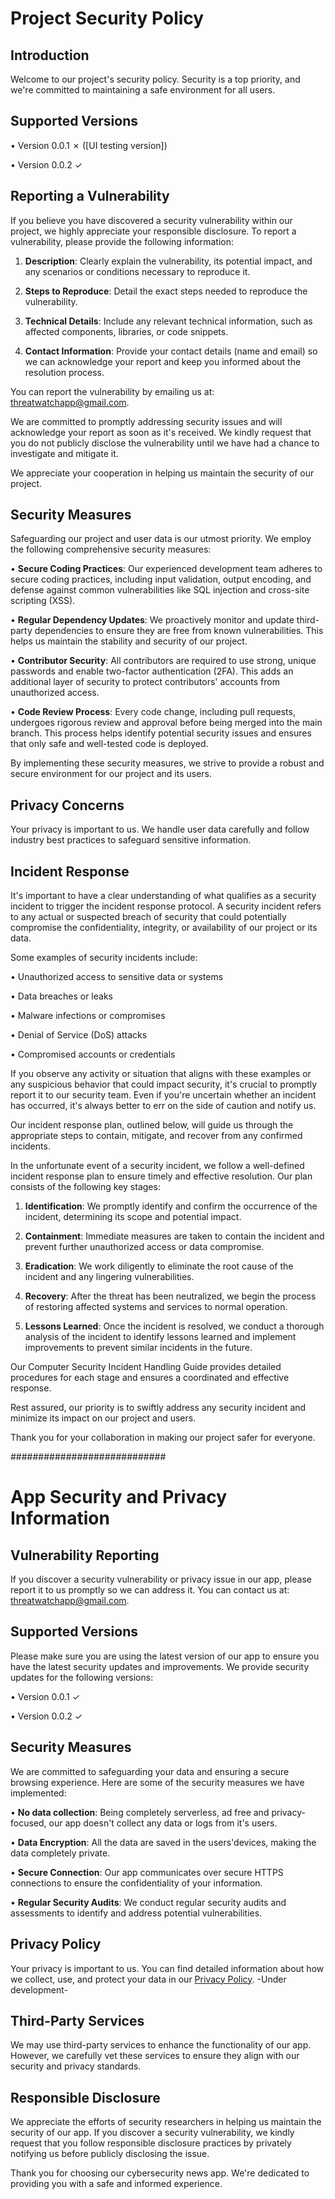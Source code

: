 # Project Security Policy

## Introduction

Welcome to our project's security policy. Security is a top priority, and we're committed to maintaining a safe environment for all users.

## Supported Versions

• Version 0.0.1 ✗ ([UI testing version])

• Version 0.0.2 ✓

## Reporting a Vulnerability

If you believe you have discovered a security vulnerability within our project, we highly appreciate your responsible disclosure. To report a vulnerability, please provide the following information:

1. **Description**: Clearly explain the vulnerability, its potential impact, and any scenarios or conditions necessary to reproduce it.

2. **Steps to Reproduce**: Detail the exact steps needed to reproduce the vulnerability.

3. **Technical Details**: Include any relevant technical information, such as affected components, libraries, or code snippets.

4. **Contact Information**: Provide your contact details (name and email) so we can acknowledge your report and keep you informed about the resolution process.

You can report the vulnerability by emailing us at:  threatwatchapp@gmail.com. 

We are committed to promptly addressing security issues and will acknowledge your report as soon as it's received. We kindly request that you do not publicly disclose the vulnerability until we have had a chance to investigate and mitigate it.

We appreciate your cooperation in helping us maintain the security of our project.

## Security Measures

Safeguarding our project and user data is our utmost priority. We employ the following comprehensive security measures:

• **Secure Coding Practices**: Our experienced development team adheres to secure coding practices, including input validation, output encoding, and defense against common vulnerabilities like SQL injection and cross-site scripting (XSS).

• **Regular Dependency Updates**: We proactively monitor and update third-party dependencies to ensure they are free from known vulnerabilities. This helps us maintain the stability and security of our project.

• **Contributor Security**: All contributors are required to use strong, unique passwords and enable two-factor authentication (2FA). This adds an additional layer of security to protect contributors' accounts from unauthorized access.

• **Code Review Process**: Every code change, including pull requests, undergoes rigorous review and approval before being merged into the main branch. This process helps identify potential security issues and ensures that only safe and well-tested code is deployed.

By implementing these security measures, we strive to provide a robust and secure environment for our project and its users.

## Privacy Concerns

Your privacy is important to us. We handle user data carefully and follow industry best practices to safeguard sensitive information.

## Incident Response

It's important to have a clear understanding of what qualifies as a security incident to trigger the incident response protocol. A security incident refers to any actual or suspected breach of security that could potentially compromise the confidentiality, integrity, or availability of our project or its data.

Some examples of security incidents include:

• Unauthorized access to sensitive data or systems

• Data breaches or leaks

• Malware infections or compromises

• Denial of Service (DoS) attacks

• Compromised accounts or credentials

If you observe any activity or situation that aligns with these examples or any suspicious behavior that could impact security, it's crucial to promptly report it to our security team. Even if you're uncertain whether an incident has occurred, it's always better to err on the side of caution and notify us.

Our incident response plan, outlined below, will guide us through the appropriate steps to contain, mitigate, and recover from any confirmed incidents.

In the unfortunate event of a security incident, we follow a well-defined incident response plan to ensure timely and effective resolution. Our plan consists of the following key stages:

1. **Identification**: We promptly identify and confirm the occurrence of the incident, determining its scope and potential impact.

2. **Containment**: Immediate measures are taken to contain the incident and prevent further unauthorized access or data compromise.

3. **Eradication**: We work diligently to eliminate the root cause of the incident and any lingering vulnerabilities.

4. **Recovery**: After the threat has been neutralized, we begin the process of restoring affected systems and services to normal operation.

5. **Lessons Learned**: Once the incident is resolved, we conduct a thorough analysis of the incident to identify lessons learned and implement improvements to prevent similar incidents in the future.

Our Computer Security Incident Handling Guide provides detailed procedures for each stage and ensures a coordinated and effective response.

Rest assured, our priority is to swiftly address any security incident and minimize its impact on our project and users.

Thank you for your collaboration in making our project safer for everyone.

############################

# App Security and Privacy Information

## Vulnerability Reporting

If you discover a security vulnerability or privacy issue in our app, please report it to us promptly so we can address it. You can contact us at: threatwatchapp@gmail.com.

## Supported Versions

Please make sure you are using the latest version of our app to ensure you have the latest security updates and improvements. We provide security updates for the following versions:

• Version 0.0.1 ✓

• Version 0.0.2 ✓

## Security Measures

We are committed to safeguarding your data and ensuring a secure browsing experience. Here are some of the security measures we have implemented:

• **No data collection**: Being completely serverless, ad free and privacy-focused, our app doesn't collect any data or logs from it's users.

• **Data Encryption**: All the data are saved in the users'devices, making the data completely private.

• **Secure Connection**: Our app communicates over secure HTTPS connections to ensure the confidentiality of your information.

• **Regular Security Audits**: We conduct regular security audits and assessments to identify and address potential vulnerabilities.

## Privacy Policy

Your privacy is important to us. You can find detailed information about how we collect, use, and protect your data in our [Privacy Policy](https://www.threatwatch.com/privacy-policy). -Under development-

## Third-Party Services

We may use third-party services to enhance the functionality of our app. However, we carefully vet these services to ensure they align with our security and privacy standards.

## Responsible Disclosure

We appreciate the efforts of security researchers in helping us maintain the security of our app. If you discover a security vulnerability, we kindly request that you follow responsible disclosure practices by privately notifying us before publicly disclosing the issue.

Thank you for choosing our cybersecurity news app. We're dedicated to providing you with a safe and informed experience.